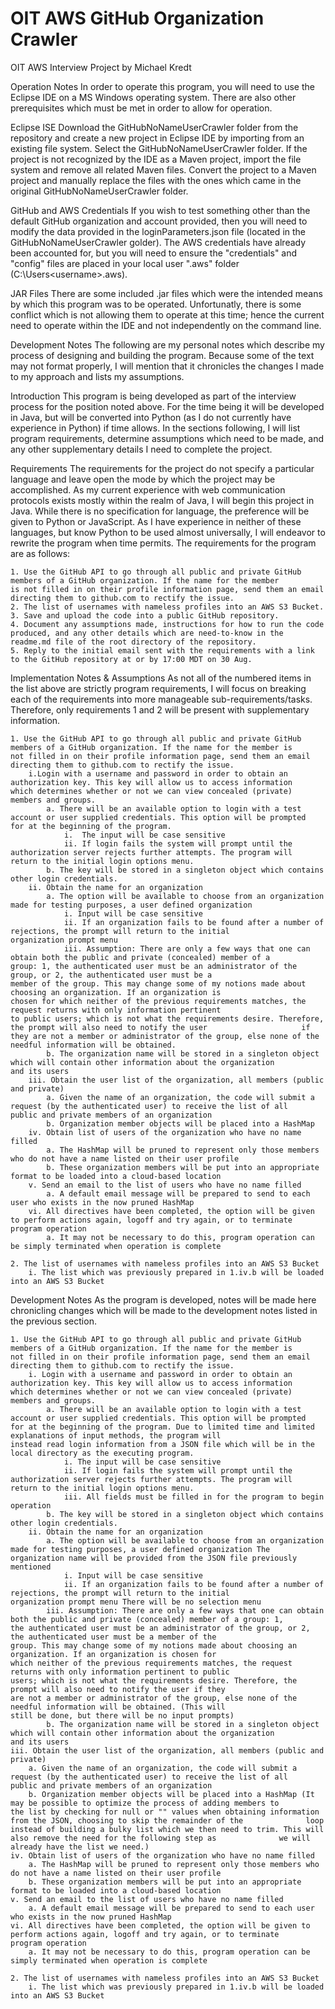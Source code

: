 # OIT AWS GitHub Organization Crawler
OIT AWS Interview Project by Michael Kredt

Operation Notes
In order to operate this program, you will need to use the Eclipse IDE on a MS Windows operating system. There are also other prerequisites which must be met in order to allow for operation.

Eclipse ISE
Download the GitHubNoNameUserCrawler folder from the repository and create a new project in Eclipse IDE by importing from an existing file system. Select the GitHubNoNameUserCrawler folder. If the project is not recognized by the IDE as a Maven project, import the file system and remove all related Maven files. Convert the project to a Maven project and manually replace the files with the ones which came in the original GitHubNoNameUserCrawler folder.

GitHub and AWS Credentials
If you wish to test something other than the default GitHub organization and account provided, then you will need to modify the data provided in the loginParameters.json file (located in the GitHubNoNameUserCrawler golder). The AWS credentials have already been accounted for, but you will need to ensure the "credentials" and "config" files are placed in your local user ".aws" folder (C:\Users\<username>\.aws\).

JAR Files
There are some included .jar files which were the intended means by which this program was to be operated. Unfortunatly, there is some conflict which is not allowing them to operate at this time; hence the current need to operate within the IDE and not independently on the command line.

Development Notes
The following are my personal notes which describe my process of designing and building the program. Because some of the text may not format properly, I will mention that it chronicles the changes I made to my approach and lists my assumptions.

Introduction
This program is being developed as part of the interview process for the position noted above. For the time being it will be developed in Java, but will be converted into Python (as I do not currently have experience in Python) if time allows. In the sections following, I will list program requirements, determine assumptions which need to be made, and any other supplementary details I need to complete the project.

Requirements
The requirements for the project do not specify a particular language and leave open the mode by which the project may be accomplished. As my current experience with web communication protocols exists mostly within the realm of Java, I will begin this project in Java. While there is no specification for language, the preference will be given to Python or JavaScript. As I have experience in neither of these languages, but know Python to be used almost universally, I will endeavor to rewrite the program when time permits. The requirements for the program are as follows:

	1. Use the GitHub API to go through all public and private GitHub members of a GitHub organization. If the name for the member 			is not filled in on their profile information page, send them an email directing them to github.com to rectify the issue.
	2. The list of usernames with nameless profiles into an AWS S3 Bucket.
	3. Save and upload the code into a public GitHub repository.
	4. Document any assumptions made, instructions for how to run the code produced, and any other details which are need-to-know in the        readme.md file of the root directory of the repository.
	5. Reply to the initial email sent with the requirements with a link to the GitHub repository at or by 17:00 MDT on 30 Aug.

Implementation Notes & Assumptions
As not all of the numbered items in the list above are strictly program requirements, I will focus on breaking each of the requirements into more manageable sub-requirements/tasks. Therefore, only requirements 1 and 2 will be present with supplementary information.

	1. Use the GitHub API to go through all public and private GitHub members of a GitHub organization. If the name for the member is 			not	filled in on their profile information page, send them an email directing them to github.com to rectify the issue.
		i.Login with a username and password in order to obtain an authorization key. This key will allow us to access information 				which determines whether or not we can view concealed (private) members and groups.
			a. There will be an available option to login with a test account or user supplied credentials. This option will be prompted 				for at the beginning of the program.
				i.	The input will be case sensitive
				ii. If login fails the system will prompt until the authorization server rejects further attempts. The program will 						return to the initial login options menu.
			b. The key will be stored in a singleton object which contains other login credentials.
		ii. Obtain the name for an organization
			a. The option will be available to choose from an organization made for testing purposes, a user defined organization
				i. Input will be case sensitive
				ii. If an organization fails to be found after a number of rejections, the prompt will return to the initial 								organization prompt menu
				iii. Assumption: There are only a few ways that one can obtain both the public and private (concealed) member of a 							group: 1, the authenticated user must be an administrator of the group, or 2, the authenticated user must be a 							member of the group. This may change some of my notions made about choosing an organization. If an organization is 						chosen for which neither of the previous requirements matches, the request returns with only information pertinent 						to public users; which is not what the requirements desire. Therefore, the prompt will also need to notify the user 					if they are not a member or administrator of the group, else none of the needful information will be obtained.
			b. The organization name will be stored in a singleton object which will contain other information about the organization 					and its users
		iii. Obtain the user list of the organization, all members (public and private)
			a. Given the name of an organization, the code will submit a request (by the authenticated user) to receive the list of all 				public and private members of an organization
			b. Organization member objects will be placed into a HashMap
		iv. Obtain list of users of the organization who have no name filled
			a. The HashMap will be pruned to represent only those members who do not have a name listed on their user profile
			b. These organization members will be put into an appropriate format to be loaded into a cloud-based location
		v. Send an email to the list of users who have no name filled
			a. A default email message will be prepared to send to each user who exists in the now pruned HashMap
		vi. All directives have been completed, the option will be given to perform actions again, logoff and try again, or to terminate             program operation
			a. It may not be necessary to do this, program operation can be simply terminated when operation is complete
		
	2. The list of usernames with nameless profiles into an AWS S3 Bucket
		i. The list which was previously prepared in 1.iv.b will be loaded into an AWS S3 Bucket

Development Notes
As the program is developed, notes will be made here chronicling changes which will be made to the development notes listed in the previous section.

	1. Use the GitHub API to go through all public and private GitHub members of a GitHub organization. If the name for the member is 			not filled in on their profile information page, send them an email directing them to github.com to rectify the issue.
		i. Login with a username and password in order to obtain an authorization key. This key will allow us to access information 				which determines whether or not we can view concealed (private) members and groups.
			a. There will be an available option to login with a test account or user supplied credentials. This option will be prompted 				for at the beginning of the program. Due to limited time and limited explanations of input methods, the program will 					instead read login information from a JSON file which will be in the local directory as the executing program.
				i. The input will be case sensitive
				ii. If login fails the system will prompt until the authorization server rejects further attempts. The program will 						return to the initial login options menu.
				iii. All fields must be filled in for the program to begin operation
			b. The key will be stored in a singleton object which contains other login credentials.
		ii. Obtain the name for an organization
			a. The option will be available to choose from an organization made for testing purposes, a user defined organization The                  organization name will be provided from the JSON file previously mentioned
				i. Input will be case sensitive
				ii. If an organization fails to be found after a number of rejections, the prompt will return to the initial 								organization prompt menu There will be no selection menu
			iii. Assumption: There are only a few ways that one can obtain both the public and private (concealed) member of a group: 1, 					the authenticated user must be an administrator of the group, or 2, the authenticated user must be a member of the 						group. This may change some of my notions made about choosing an organization. If an organization is chosen for 						which neither of the previous requirements matches, the request returns with only information pertinent to public 						users; which is not what the requirements desire. Therefore, the prompt will also need to notify the user if they 						are not a member or administrator of the group, else none of the needful information will be obtained. (This will 						still be done, but there will be no input prompts)
			b. The organization name will be stored in a singleton object which will contain other information about the organization 					and its users
	iii. Obtain the user list of the organization, all members (public and private)
		a. Given the name of an organization, the code will submit a request (by the authenticated user) to receive the list of all 				public and private members of an organization
		b. Organization member objects will be placed into a HashMap (It may be possible to optimize the process of adding members to 				the list by checking for null or "" values when obtaining information from the JSON, choosing to skip the remainder of the 				loop instead of building a bulky list which we then need to trim. This will also remove the need for the following step as 				we will already have the list we need.)
	iv. Obtain list of users of the organization who have no name filled
		a. The HashMap will be pruned to represent only those members who do not have a name listed on their user profile
		b. These organization members will be put into an appropriate format to be loaded into a cloud-based location
	v. Send an email to the list of users who have no name filled
		a. A default email message will be prepared to send to each user who exists in the now pruned HashMap
	vi. All directives have been completed, the option will be given to perform actions again, logoff and try again, or to terminate 			program operation
		a. It may not be necessary to do this, program operation can be simply terminated when operation is complete
		
	2. The list of usernames with nameless profiles into an AWS S3 Bucket
		i. The list which was previously prepared in 1.iv.b will be loaded into an AWS S3 Bucket
